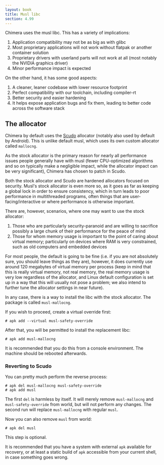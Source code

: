 ```yaml
---
layout: book
title: Musl libc
section: 4.99
---
```


Chimera uses the musl libc. This has a variety of implications:

1. Application compatibility may not be as big as with glibc
2. Most proprietary applications will not work without flatpak or another
   container solution
3. Proprietary drivers with userland parts will not work at all
   (most notably the NVIDIA graphics driver)
4. Minor performance impact is expected

On the other hand, it has some good aspects:

1. A cleaner, leaner codebase with lower resource footprint
2. Perfect compatibility with our toolchain, including compiler-rt
3. Better security and easier hardening
4. It helps expose application bugs and fix them, leading to better
   code across the software stack

## The allocator

Chimera by default uses the [Scudo](https://llvm.org/docs/ScudoHardenedAllocator.html)
allocator (notably also used by default by Android). This is unlike default
musl, which uses its own custom allocator called `mallocng`.

As the stock allocator is the primary reason for nearly all performance
issues people generally have with musl (fewer CPU-optimized algorithms
and so on typically make a negligible impact, while the allocator impact
can be very significant), Chimera has chosen to patch in Scudo.

Both the stock allocator and Scudo are hardened allocators focused on security.
Musl's stock allocator is even more so, as it goes as far as keeping a global
lock in order to ensure consistency, which in turn leads to poor performance
in multithreaded programs, often things that are user-facing/interactive
or where performance is otherwise important.

There are, however, scenarios, where one may want to use the stock allocator:

1. Those who are particularly security-paranoid and are willing to sacrifice
   possibly a large chunk of their performance for the peace of mind
2. Those for whom memory usage is important to the point of caring about
   virtual memory; particularly on devices where RAM is very constrained,
   such as old computers and embedded devices

For most people, the default is going to be fine (i.e. if you are not
absolutely sure, you should leave things as they are), however, it does
currently use around 120 megabytes of virtual memory per process (keep in
mind that this is really virtual memory, not real memory, the real memory
usage is very low regardless of the allocator, and Linux default configuration
is set up in a way that this will usually not pose a problem; we also
intend to further tune the allocator settings in near future).

In any case, there is a way to install the libc with the stock allocator.
The package is called `musl-mallocng`.

If you wish to proceed, create a virtual override first:

```
# apk add --virtual musl-safety-override
```

After that, you will be permitted to install the replacement libc:

```
# apk add musl-mallocng
```

It is recommended that you do this from a console environment. The machine
should be rebooted afterwards.

### Reverting to Scudo

You can pretty much perform the reverse process:

```
# apk del musl-mallocng musl-safety-override
# apk add musl
```

The first `del` is harmless by itself. It will merely remove `musl-mallocng`
and `musl-safety-override` from world, but will not perform any changes.
The second run will replace `musl-mallocng` with regular `musl`.

Now you can also remove `musl` from world:

```
# apk del musl
```

This step is optional.

It is recommended that you have a system with external `apk` available for
recovery, or at least a static build of `apk` accessible from your current
shell, in case something goes wrong.
